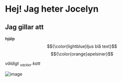 <!DOCTYPE md>
# Hej! Jag heter Jocelyn
## Jag gillar att 
~~hjälp~~
$${\color{lightblue}ljus blå text}$$
$${\color{orange}apelsiner}$$
 
 _väldigt <sub>vacker</sub> katt_

![image](https://github.com/user-attachments/assets/5ad84f62-5e3c-47fd-aebf-44df6d2eafde)
